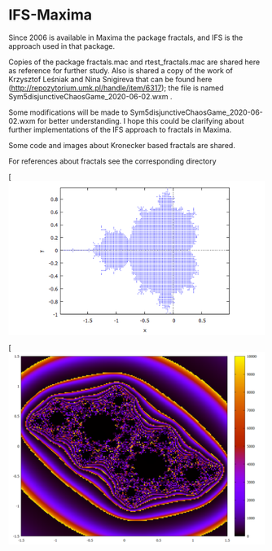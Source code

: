 # IFS-Maxima

Since 2006 is available in Maxima the package fractals, and IFS is the approach used in that package.

Copies of the package fractals.mac and rtest_fractals.mac are shared here as reference for further study.
Also is shared a copy of the work of Krzysztof Leśniak and Nina Snigireva that can be found here (http://repozytorium.umk.pl/handle/item/6317); the file is named Sym5disjunctiveChaosGame_2020-06-02.wxm .

Some modifications will be made to Sym5disjunctiveChaosGame_2020-06-02.wxm for better understanding.
I hope this could be clarifying about further implementations of the IFS approach to fractals in Maxima. 

Some code and images about Kronecker based fractals are shared.

For references about fractals see the corresponding directory

[![screen cap](https://github.com/Observatorio-de-Matematica/IFS-Maxima/blob/main/fractal_references/MandelbrotKreuter.png)

[![screen cap](https://github.com/Observatorio-de-Matematica/IFS-Maxima/blob/main/fractal_references/conjulia.png)
